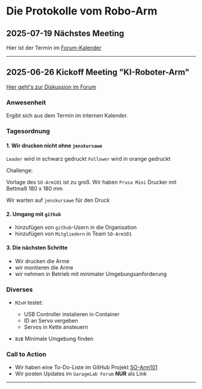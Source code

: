 # Die Protokolle vom Robo-Arm

## 2025-07-19 Nächstes Meeting

Hier ist der Termin im [Forum-Kalender](https://forum.garage-lab.de/t/4-treffen-robotikarm-am-19-juli-von-14-00-bis-17-00-uhr/19738)

---

## 2025-06-26 Kickoff Meeting "KI-Roboter-Arm"

[Hier geht's zur Diskussion im Forum](https://forum.garage-lab.de/t/ki-roboterarm/19215/64)

### Anwesenheit

Ergibt sich aus dem Termin im internen Kalender.

<!-- 
- [ ] [$name](https://forum.garage-lab.de/u/{$name}/summary) 
-->

### Tagesordnung

#### 1. Wir drucken nicht ohne `jenskursawe`

`Leader` wird in schwarz gedruckt
`Follower` wird in orange gedruckt

Challenge:

Vorlage des `SO-Arm101` ist zu groß.
Wir haben `Prusa Mini` Drucker mit Bettmaß 180 x 180 mm

Wir warten auf `jenskursawe` für den Druck

#### 2. Umgang mit `github`

- hinzufügen von `github`-Usern in die Organisation
- hinzufügen von `Mitgliedern` in Team `SO-Arm101`

#### 3. Die nächsten Schritte

- Wir drucken die Arme
- wir montieren die Arme
- wir nehmen in Betrieb mit minimaler Umgebungsanforderung

### Diverses

- `M2vH` testet:
    - USB Controller instalieren in Container
    - ID an Servo vergeben
    - Servos in Kette ansteuern

- `BzB` Minimale Umgebung finden

### Call to Action

- Wir haben eine To-Do-Liste im GitHub Projekt [SO-Arm101](https://github.com/orgs/garagelab-dus/projects/1) 
- Wir posten Updates im `GarageLab Forum` **NUR** als Link

---